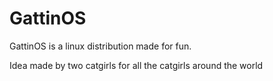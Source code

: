 # GattinOS
GattinOS is a linux distribution made for fun.

Idea made by two catgirls for all the catgirls around the world
